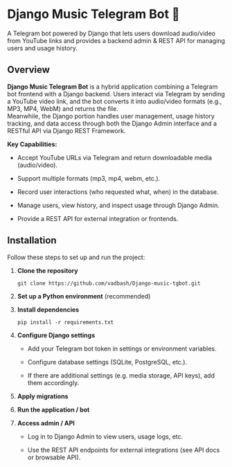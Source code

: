 # Django Music Telegram Bot 🎵

A Telegram bot powered by Django that lets users download audio/video from YouTube links and provides a backend admin & REST API for managing users and usage history.

## Overview

**Django Music Telegram Bot** is a hybrid application combining a Telegram bot frontend with a Django backend. Users interact via Telegram by sending a YouTube video link, and the bot converts it into audio/video formats (e.g., MP3, MP4, WebM) and returns the file.  
Meanwhile, the Django portion handles user management, usage history tracking, and data access through both the Django Admin interface and a RESTful API via Django REST Framework.

**Key Capabilities:**

-   Accept YouTube URLs via Telegram and return downloadable media (audio/video).
    
-   Support multiple formats (mp3, mp4, webm, etc.).
    
-   Record user interactions (who requested what, when) in the database.
    
-   Manage users, view history, and inspect usage through Django Admin.
    
-   Provide a REST API for external integration or frontends.

## Installation

Follow these steps to set up and run the project:

1.  **Clone the repository**
    
    `git clone https://github.com/vadbash/Django-music-tgbot.git` 
    
2.  **Set up a Python environment** (recommended)
    
3.  **Install dependencies**
    
    `pip install -r requirements.txt` 
    
4.  **Configure Django settings**
    
    -   Add your Telegram bot token in settings or environment variables.
        
    -   Configure database settings (SQLite, PostgreSQL, etc.).
        
    -   If there are additional settings (e.g. media storage, API keys), add them accordingly.
        
5.  **Apply migrations**
    
6.  **Run the application / bot**
    
7.  **Access admin / API**
    
    -   Log in to Django Admin to view users, usage logs, etc.
        
    -   Use the REST API endpoints for external integrations (see API docs or browsable API).